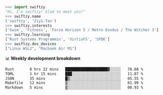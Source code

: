 ```python
>>> import swiftzy
"Hi, I'm swiftzy! Glad to meet you!"
>>> swiftzy.name
('swiftzy', 'Ziy1-Tan')
>>> swiftzy.interests
['Swim', 'Fitness', 'Forza Horizon 5 / Metro Exodus / The Witcher 3']
>>> swiftzy.learning
['Rust Systems Programmin', 'VirtioFS', 'SPDK']
>>> swiftzy.dev_devices
["Linux WSL2", "Macbook Air M1"]
```
📊 **Weekly development breakdown**
<!--START_SECTION:waka-->

```txt
Rust       8 hrs 22 mins   ███████████████████▓░░░░░   78.68 %
TOML       1 hr 15 mins    ███░░░░░░░░░░░░░░░░░░░░░░   11.87 %
JSON       35 mins         █▒░░░░░░░░░░░░░░░░░░░░░░░   05.55 %
Makefile   12 mins         ▒░░░░░░░░░░░░░░░░░░░░░░░░   01.99 %
Markdown   5 mins          ▒░░░░░░░░░░░░░░░░░░░░░░░░   00.93 %
```

<!--END_SECTION:waka-->

